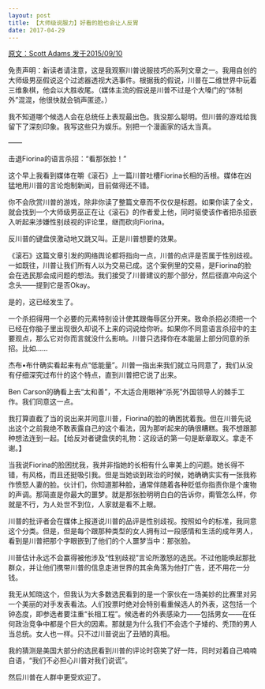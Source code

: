 ```yaml
---
layout: post
title: 【大师级说服力】好看的脸也会让人反胃
date: 2017-04-29
---
```


[原文：Scott Adams    发于2015/09/10][1]

免责声明：新读者请注意，这是我观察川普说服技巧的系列文章之一。我用自创的大师级男巫假说这个过滤器透视大选事件。根据我的假说，川普在二维世界中玩着三维象棋，他会以大胜收尾。（媒体主流的假说是川普不过是个大嗓门的“体制外”混混，他很快就会销声匿迹。）

我不知道哪个候选人会在总统任上表现最出色。我没那么聪明。但川普的游戏给我留下了深刻印象。我写这些只为娱乐。别把一个漫画家的话太当真。

——

击退Fiorina的语言杀招：“看那张脸！” 

这个早上我看到媒体在嚼《滚石》上一篇川普吐槽Fiorina长相的舌根。媒体在凶猛地用川普的言论炮制新闻，目前做得还不错。

你不会欣赏川普的游戏，除非你读了整篇文章而不仅仅是标题。如果你读了全文，就会找到一个大师级男巫正在让《滚石》的作者爱上他，同时驱使该作者把杀招嵌入听起来涉嫌性别歧视的评论里，继而砍向Fiorina。


反川普的键盘侠激动地又跳又叫。正是川普想要的效果。

《滚石》这篇文章引发的网络舆论都将指向一点，川普的点评是否属于性别歧视。一如既往，川普让我们所有人以为交易已成。这个案例里的交易，是Fiorina的脸会在选民那会成问题的想法。我们接受了川普建议的那个部分，然后径直冲向这个念头——提到它是否Okay。


是的，这已经发生了。

一个杀招得用一个必要的元素特别设计使其跟侮辱区分开来。致命杀招必须把一个已经在你脑子里出现很久却说不上来的词说给你听。如果你不同意语言杀招中的主要观点，那么它对你而言就没什么影响。川普只选择你在本能层上部分同意的杀招。比如……

杰布•布什确实看起来有点“低能量”。川普一指出来我们就立马同意了，我们从没有仔细深究过布什的这个特点，直到川普把它说了出来。

Ben Carson的确看上去“太和善”，不太适合用眼神“杀死”外国领导人的棘手工作。我们同意这一点。

我打算直截了当的说出来并同意川普，Fiorina的脸的确困扰着我。但在川普先说出这个之前我绝不敢表露自己的这个看法，因为那听起来的确很糟糕。我不想跟那种想法连到一起。【给反对者键盘侠的礼物：这段话的第一句是断章取义。拿走不谢。】

当我说Fiorina的脸困扰我，我并非指她的长相有什么审美上的问题。她长得不错，有风格，而且还挺吸引我。但是当她谈到政治的时候，她确确实实有一张我称作愤怒人妻的脸。伙计们，你知道那种脸，通常伴随着各种贬低你指责你是个废物的声调。那简直是你最大的噩梦。就是那张脸明明白白的告诉你，甭管怎么样，你就是不行，为人处世不到位，人家就是看不上眼。

川普的批评者会在媒体上报道说川普的品评是性别歧视。按照如今的标准，我同意这个分类。但是，但是每个跟那种类型的女人拥有过一段感情和生活的成年男人，看到是川普把那个字眼嵌到了他们的个人噩梦当中：那张脸。

川普估计永远不会赢得被他涉及“性别歧视”言论所激怒的选民。不过他能唤起那批群众，并让他们携带川普的信息走进世界的其余角落为他打广告，还不用花一分钱。

我无从知晓这个，但我认为大多数选民看到的是一个家伙在一场美妙的比赛里对另一个美丽的对手发表看法。人们投票时绝对会特别看重候选人的外表，这包括一个钟态度，即参选者要注重“长相工程”。候选者的外表感染力——包括男女——在任何政治竞争中都是个巨大的因素。那就是为什么我们不会选个子矮的、秃顶的男人当总统。女人也一样。只不过川普说出了丑陋的真相。

我的猜测是美国大部分的选民看到川普的评论时窃笑了好一阵，同时对着自己喃喃自语，“我们不必担心川普对我们说谎”。

然后川普在人群中更受欢迎了。

[1]: http://blog.dilbert.com/post/128776840091/trump-engineers-a-linguistic-kill-shot-for-fiorina





